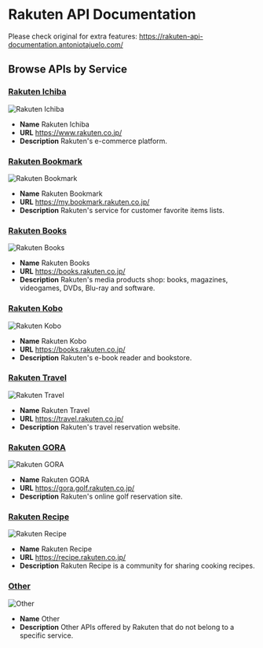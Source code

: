 # Rakuten API Documentation

Please check original for extra features: https://rakuten-api-documentation.antoniotajuelo.com/

## Browse APIs by Service

### [Rakuten Ichiba](RakutenIchiba)

![Rakuten Ichiba](https://rakuten-api-documentation.antoniotajuelo.com/media/service/logo/rakuten-logo.1515018766.png)
* **Name** Rakuten Ichiba
* **URL** https://www.rakuten.co.jp/
* **Description** Rakuten's e-commerce platform.

### [Rakuten Bookmark](RakutenBookmark)

![Rakuten Bookmark](https://rakuten-api-documentation.antoniotajuelo.com/media/service/logo/rakuten-logo.1515018766.png)
* **Name** Rakuten Bookmark
* **URL** https://my.bookmark.rakuten.co.jp/
* **Description** Rakuten's service for customer favorite items lists.

### [Rakuten Books](RakutenBooks)

![Rakuten Books](https://rakuten-api-documentation.antoniotajuelo.com/media/service/logo/rakuten-books-logo.1515018766.png)
* **Name** Rakuten Books
* **URL** https://books.rakuten.co.jp/
* **Description** Rakuten's media products shop: books, magazines, videogames, DVDs, Blu-ray and software.

### [Rakuten Kobo](RakutenKobo)

![Rakuten Kobo](https://rakuten-api-documentation.antoniotajuelo.com/media/service/logo/rakuten-books-logo.1515018766.png)
* **Name** Rakuten Kobo
* **URL** https://books.rakuten.co.jp/
* **Description** Rakuten's e-book reader and bookstore.

### [Rakuten Travel](RakutenTravel)

![Rakuten Travel](https://rakuten-api-documentation.antoniotajuelo.com/media/service/logo/rakuten-travel-logo.1515018766.png)
* **Name** Rakuten Travel
* **URL** https://travel.rakuten.co.jp/
* **Description** Rakuten's travel reservation website.

### [Rakuten GORA](RakutenGORA)

![Rakuten GORA](https://rakuten-api-documentation.antoniotajuelo.com/media/service/logo/rakuten-gora-logo.1515018766.png)
* **Name** Rakuten GORA
* **URL** https://gora.golf.rakuten.co.jp/
* **Description** Rakuten's online golf reservation site.

### [Rakuten Recipe](RakutenRecipe)

![Rakuten Recipe](https://rakuten-api-documentation.antoniotajuelo.com/media/service/logo/rakuten-recipe-logo.1515018766.png)
* **Name** Rakuten Recipe
* **URL** https://recipe.rakuten.co.jp/
* **Description** Rakuten Recipe is a community for sharing cooking recipes.

### [Other](Other)

![Other](https://rakuten-api-documentation.antoniotajuelo.com/media/service/logo/rakuten-logo.1515018766.png)
* **Name** Other
* **Description** Other APIs offered by Rakuten that do not belong to a specific service.
